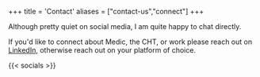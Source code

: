 +++
title = 'Contact'
aliases = ["contact-us","connect"]
+++

Although pretty quiet on social media, I am quite happy to chat directly. 

If you'd like to connect about Medic, the CHT, or work please reach out on [LinkedIn](http://ca.linkedin.com/in/abbyad), otherwise reach out on your platform of choice.

{{< socials >}}
